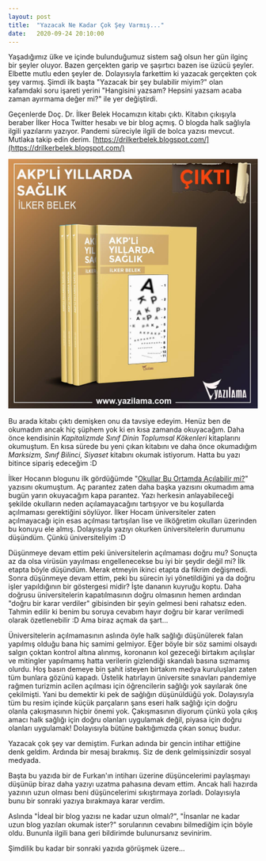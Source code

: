 ```yaml
---
layout: post
title:  "Yazacak Ne Kadar Çok Şey Varmış..."
date:   2020-09-24 20:10:00
---
```

Yaşadığımız ülke ve içinde bulunduğumuz sistem sağ olsun her gün ilginç bir şeyler oluyor. Bazen gerçekten garip ve şaşırtıcı bazen ise üzücü şeyler. Elbette mutlu eden şeyler de. Dolayısıyla farkettim ki yazacak gerçekten çok şey varmış. Şimdi ilk başta "Yazacak bir şey bulabilir miyim?" olan kafamdaki soru işareti yerini "Hangisini yazsam? Hepsini yazsam acaba zaman ayırmama değer mi?" ile yer değiştirdi.

Geçenlerde Doç. Dr. İlker Belek Hocamızın kitabı çıktı. Kitabın çıkışıyla beraber İlker Hoca Twitter hesabı ve bir blog açmış. O blogda halk sağlıyla ilgili yazılarını yazıyor. Pandemi süreciyle ilgili de bolca yazısı mevcut. Mutlaka takip edin derim. [https://drilkerbelek.blogspot.com/](https://drilkerbelek.blogspot.com/)

![AKP'li Yıllarda Sağlık](/assets/images/ibelek-akpli-yillarda-saglik.jpeg "AKP'li Yıllarda Sağlık")

Bu arada kitabı çıktı demişken onu da tavsiye edeyim. Henüz ben de okumadım ancak hiç şüphem yok ki en kısa zamanda okuyacağım. Daha önce kendisinin _Kapitalizmde Sınıf_ _Dinin Toplumsal Kökenleri_ kitaplarını okumuştum. En kısa sürede bu yeni çıkan kitabını ve daha önce okumadığım _Marksizm, Sınıf Bilinci, Siyaset_ kitabını okumak istiyorum. Hatta bu yazı bitince sipariş edeceğim :D

İlker Hocanın blogunu ilk gördüğümde "[Okullar Bu Ortamda Açılabilir mi?](https://drilkerbelek.blogspot.com/2020/09/bu-ortamda-aclabilir-mi-bu-ortamderken.html)" yazısını okumuştum. Aç parantez zaten daha başka yazısını okumadım ama bugün yarın okuyacağım kapa parantez. Yazı herkesin anlayabileceği şekilde okulların neden açılamayacağını tartışıyor ve bu koşullarda açılmaması gerektiğini söylüyor. İlker Hocam üniversiteler zaten açılmayacağı için esas açılması tartışılan lise ve ilköğretim okulları üzerinden bu konuyu ele almış. Dolayısıyla yazıyı okurken üniversitelerin durumunu düşündüm. Çünkü üniversiteliyim :D 

Düşünmeye devam ettim peki üniversitelerin açılmaması doğru mu? Sonuçta az da olsa virüsün yayılması engellenecekse bu iyi bir şeydir değil mi? İlk etapta böyle düşündüm. Merak etmeyin ikinci etapta da fikrim değişmedi. Sonra düşünmeye devam ettim, peki bu sürecin iyi yönetildiğini ya da doğru işler yapıldığının bir göstergesi midir? İşte dananın kuyruğu koptu. Daha doğrusu üniversitelerin kapatılmasının doğru olmasının hemen ardından "doğru bir karar verdiler" gibisinden bir şeyin gelmesi beni rahatsız eden. Tahmin edilir ki benim bu soruya cevabım hayır doğru bir karar verilmedi olarak özetlenebilir :D Ama biraz açmak da şart...

Üniversitelerin açılmamasının aslında öyle halk sağlığı düşünülerek falan yapılmış olduğu bana hiç samimi gelmiyor. Eğer böyle bir söz samimi olsaydı salgın çoktan kontrol altına alınmış, koronanın kol gezeceği birtakım açılışlar ve mitingler yapılmamış hatta verilerin gizlendiği skandalı basına sızmamış olurdu. Hoş basın demeye bin şahit isteyen birtakım medya kuruluşları zaten tüm bunlara gözünü kapadı. Üstelik hatırlayın üniversite sınavları pandemiye rağmen turizmin acilen açılması için öğrencilerin sağlığı yok sayılarak öne çekilmişti. Yani bu demektir ki pek de sağlığın düşünüldüğü yok. Dolayısıyla tüm bu resim içinde küçük parçaların şans eseri halk sağlığı için doğru olanla çakışmasının hiçbir önemi yok. Çakışmasının diyorum çünkü yola çıkış amacı halk sağlığı için doğru olanları uygulamak değil, piyasa için doğru olanları uygulamak! Dolayısıyla bütüne baktığımızda çıkan sonuç budur.

Yazacak çok şey var demiştim. Furkan adında bir gencin intihar ettiğine denk geldim. Ardında bir mesaj bırakmış. Siz de denk gelmişsinizdir sosyal medyada. 

Başta bu yazıda bir de Furkan'ın intiharı üzerine düşüncelerimi paylaşmayı düşünüp biraz daha yazıyı uzatma pahasına devam ettim. Ancak hali hazırda yazının uzun olması beni düşüncelerimi sıkıştırmaya zorladı. Dolayısıyla bunu bir sonraki yazıya bırakmaya karar verdim. 

Aslında "İdeal bir blog yazısı ne kadar uzun olmalı?", "İnsanlar ne kadar uzun blog yazıları okumak ister?" sorularının cevabını bilmediğim için böyle oldu. Bununla ilgili bana geri bildirimde bulunursanız sevinirim.

Şimdilik bu kadar bir sonraki yazıda görüşmek üzere...